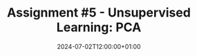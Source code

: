 ---
type: assignment
date: 2024-07-02T12:00:00+01:00
title: 'Assignment #5 - Unsupervised Learning: PCA'
pdf: /static_files/Exercises/Sheets/MVexercise5.pdf
solutions: /static_files/Exercises/Solutions/MVexercise_sol5.pdf
---